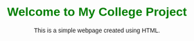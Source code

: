 <!DOCTYPE html>
<html lang="en">
<head>
    <meta charset="UTF-8">
    <meta name="viewport" content="width=device-width, initial-scale=1.0">
    <title>My College Project</title>
    <style>
        body {
            font-family: Arial, sans-serif;
            text-align: center;
        }
        h1 {
            color: green;
        }
    </style>
</head>
<body>
    <h1>Welcome to My College Project</h1>
    <p>This is a simple webpage created using HTML.</p>
</body>
</html>
